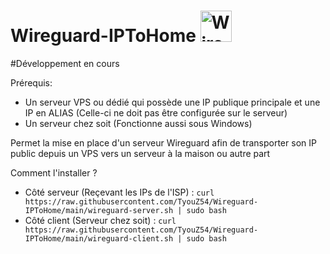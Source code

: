 # Wireguard-IPToHome <img src="https://play-lh.googleusercontent.com/tixGgVipnsaKeGQzykJfgSEhUc_YYMSsr3gwBuPTpXb2F1BKPVzv5OxfCrpS8OAXXh8" alt="WireGuard" width="50"/>
#Développement en cours

Prérequis:
 - Un serveur VPS ou dédié qui possède une IP publique principale et une IP en ALIAS (Celle-ci ne doit pas être configurée sur le serveur)
 - Un serveur chez soit (Fonctionne aussi sous Windows)

Permet la mise en place d'un serveur Wireguard afin de transporter son IP public depuis un VPS vers un serveur à la maison ou autre part

Comment l'installer ? 
 - Côté serveur (Reçevant les IPs de l'ISP) : ```curl https://raw.githubusercontent.com/TyouZ54/Wireguard-IPToHome/main/wireguard-server.sh | sudo bash```
 - Côté client (Serveur chez soit) : ```curl https://raw.githubusercontent.com/TyouZ54/Wireguard-IPToHome/main/wireguard-client.sh | sudo bash```
